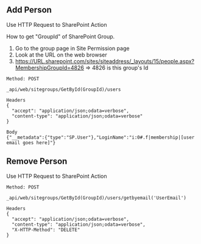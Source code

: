 ## Add Person

Use HTTP Request to SharePoint Action

How to get "GroupId" of SharePoint Group.
1. Go to the group page in Site Permission page
2. Look at the URL on the web browser
3. https://URL.sharepoint.com/sites/siteaddress/_layouts/15/people.aspx?MembershipGroupId=4826 => 4826 is this group's Id

```
Method: POST

_api/web/sitegroups/GetById(GroupId)/users

Headers
{
  "accept": "application/json;odata=verbose",
  "content-type": "application/json;odata=verbose"
}

Body
{"__metadata":{"type":"SP.User"},"LoginName":"i:0#.f|membership|[user email goes here]"}
```



## Remove Person

Use HTTP Request to SharePoint Action

```
Method: POST

_api/web/sitegroups/GetById(GroupId)/users/getbyemail('UserEmail')

Headers
{
  "accept": "application/json;odata=verbose",
  "content-type": "application/json;odata=verbose",
  "X-HTTP-Method": "DELETE"
}
```
